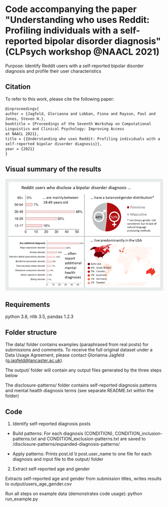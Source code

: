 # Code accompanying the paper "Understanding who uses Reddit: Profiling individuals with a self-reported bipolar disorder diagnosis" (CLPsych workshop @NAACL 2021)

Purpose: Identify Reddit users with a self-reported bipolar disorder diagnosis and profile their user characteristics

## Citation
To refer to this work, please cite the following paper:

```
@inproceedings{
author = {Jagfeld, Glorianna and Lobban, Fiona and Rayson, Paul and Jones, Steven H.},
booktitle = {Proceedings of the Seventh Workshop on Computational Linguistics and Clinical Psychology: Improving Access
at NAACL 2021},
title = {{Understanding who uses Reddit: Profiling individuals with a self-reported bipolar disorder diagnosis}},
year = {2021}
}
```

## Visual summary of the results
![alt text](https://github.com/glorisonne/reddit_bd_user_characteristics/blob/master/GraphicalAbstract.png?raw=true)

## Requirements
python 3.8, nltk 3.5, pandas 1.2.3

## Folder structure
The data/ folder contains examples (paraphrased from real posts) for submissions and comments.
To receive the full original dataset under a Data Usage Agreement, please contact Glorianna Jagfeld (g.jagfeld@lancaster.ac.uk).

The output/ folder will contain any output files generated by the three steps below

The disclosure-patterns/ folder contains self-reported diagnosis patterns and mental health diagnosis terms (see separate README.txt within the folder)

## Code

1. Identify self-reported diagnosis posts

  + Build patterns: For each diagnosis (CONDITION), CONDITION_inclusion-patterns.txt and CONDITION_exclusion-patterns.txt are saved to /disclosure-patterns/expanded-diagnosis-patterns/
  
  + Apply patterns: Prints post.id \t post.user_name to one file for each diagnosis and input file to the output/ folder

2. Extract self-reported age and gender

Extracts self-reported age and gender from submission titles, writes results to output/users_age_gender.csv

Run all steps on example data (demonstrates code usage):
python run_example.py
